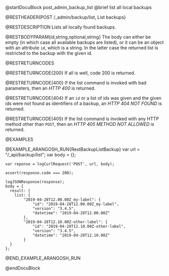 @startDocuBlock post_admin_backup_list
@brief list all local backups

@RESTHEADER{POST /_admin/backup/list, List backups}

@RESTDESCRIPTION
Lists all locally found backups.

@RESTBODYPARAM{id,string,optional,string}
The body can either be empty (in which case all available backups are
listed), or it can be an object with an attribute `id`, which 
is a string. In the latter case the returned list
is restricted to the backup with the given id.

@RESTRETURNCODES

@RESTRETURNCODE{200}
If all is well, code 200 is returned.

@RESTRETURNCODE{400}
If the list command is invoked with bad parameters, then an *HTTP 400*
is returned.

@RESTRETURNCODE{404}
If an `id` or a list of ids was given and the given ids were not found
as identifiers of a backup, an *HTTP 404 NOT FOUND* is returned.

@RESTRETURNCODE{405}
If the list command is invoked with any HTTP
method other than `POST`, then an *HTTP 405 METHOD NOT ALLOWED* is returned.

@EXAMPLES

@EXAMPLE_ARANGOSH_RUN{RestBackupListBackup}
    var url = "/_api/backup/list";
    var body = {};

    var reponse = logCurlRequest('POST', url, body);

    assert(response.code === 200);

    logJSONResponse(response);
    body = {
      result: {
        list: {
            "2019-04-28T12.00.00Z_my-label": {
                "id": "2019-04-28T12.00.00Z_my-label",
                "version": "3.4.5",
                "datetime": "2019-04-28T12.00.00Z"
            },
            "2019-04-28T12.10.00Z-other-label": {
                "id": "2019-04-28T12.10.00Z-other-label",
                "version": "3.4.5",
                "datetime": "2019-04-28T12.10.00Z"
            }
      }
    };
@END_EXAMPLE_ARANGOSH_RUN

@endDocuBlock
